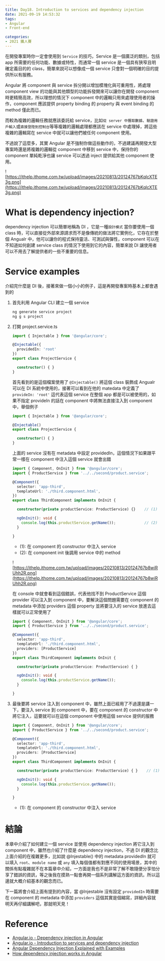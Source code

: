 ```yaml
---
title: Day18. Introduction to services and dependency injection
date: 2021-09-19 14:53:32
tags:
- Angular
- Front-end

categories:
- 2021 鐵人賽
---
```


在開發專案時你一定會使用到 `Service` 的技巧，Service 是一個廣泛的類別，包括 app 所需要的任何功能、數據或特性，而通常一個 service 是一個具有狹窄且明確定義目的的 class，簡單來説可以想像成一個 service 只會對一個明確的目的提供所以有服務。

Angular 將 component 與 service 拆分開以增加模塊化與可重用性，將處理 component view 的功能與其他類型的功能拆發開來可以讓你在開發 component 時更精簡高效，所以理想的情況下 component 中的邏輯只用來處理使用者的操作，component 應該提供 property binding 的 property 與 event binding 的 method 僅此而已。

而較為複雜的邏輯任務就應該委託給 service，比如`從 server 中獲取數據`、`驗證用戶輸入`或`直接登陸到控制台`等等複雜的邏輯處理都應該在 service 中處理掉，將這些複雜的邏輯寫在 service 中就可以讓他們被任何 component 使用。

不過說了這麼多，其實 Angular 是不強制你做這些動作的，不過建議再開發大型專案時還是將複雜的邏輯從 component 中移到 service 中，保持你的 component 單純乾淨也讓 service 可以透過 inject 提供給其他 component 使用。

![https://ithelp.ithome.com.tw/upload/images/20210813/20124767bKqlcXTE3g.png](https://ithelp.ithome.com.tw/upload/images/20210813/20124767bKqlcXTE3g.png)

<!-- more -->


# What is dependency injection?

dependency injection 可以簡單地稱為 DI ，它是一種`設計模式` 當你要使用一個 class 時，可以直接從外部來源請求而不是像傳統的做法將它實例化，它存在於整個 Angualr 中，他可以讓你的程式保持靈活、可測試與彈性，component 可以在不知道如何創建 service class 的情況下使用到它的內容，簡單來說 DI 讓使用者可以不用去了解提供者的一些不重要的信息。



# Service examples

介紹完什麼是 DI 後，接著來做一個小小的例子，這是再開發專案時基本上都會遇到的

1. 首先利用 Angular CLI 建立一個 service

    ```bash
    ng generate service project
    ng g s project
    ```

2. 打開 project.service.ts

    ```typescript
    import { Injectable } from '@angular/core';

    @Injectable({
      providedIn: 'root'
    })
    export class ProjectService {

      constructor() { }
    }
    ```

    首先看到的是這個檔案使用了 `@Injectable()` 將這個 class 裝飾成 Angualr 可以在 DI 系統中使用的，接著可以看到在他的 matedata 中定義了 `provideIn: 'root'` 這代表這個 service 在整個 app 都是可以被使用的，如果不指定 provideIn 的話在 component 中將無法直接注入到 component 中，舉個例子

    ```typescript
    import { Injectable } from '@angular/core';

    @Injectable()
    export class ProjectService {

      constructor() { }
    }
    ```

    上面的 service 沒有在 metadata 中設定 providedIn，這個情況下如果跟平常一樣在 component 中注入這個 service 就會出錯

    ```typescript
    import { Component, OnInit } from '@angular/core';
    import { ProductService } from '../../second/product.service';

    @Component({
      selector: 'app-third',
      templateUrl: './third.component.html',
    })
    export class ThirdComponent implements OnInit {

      constructor(private productService: ProductService) {}    // (1)

      ngOnInit(): void {
        console.log(this.productService.getName());             // (2)
      }

    }
    ```

    - (1): 在 component 的 constructor 中注入 service
    - (2): 在 component init 後調用 service 中的 method

    ![https://ithelp.ithome.com.tw/upload/images/20210813/20124767b8wiRUhh2R.png](https://ithelp.ithome.com.tw/upload/images/20210813/20124767b8wiRUhh2R.png)

    在 console 中就會看到這個錯誤，代表他找不到 ProductService 這個 provider 可以注入到 component 中，要解決這個問題需要在 component 的 metadata 中添加 providers 這個 property 並將要注入的 service 放進去這樣就可以正常使用了

    ```typescript
    import { Component, OnInit } from '@angular/core';
    import { ProductService } from '../../second/product.service';

    @Component({
      selector: 'app-third',
      templateUrl: './third.component.html',
      providers: [ProductService]
    })
    export class ThirdComponent implements OnInit {

      constructor(private productService: ProductService) { }

      ngOnInit(): void {
        console.log(this.productService.getName());
      }

    }
    ```

3. 最後要將 service 注入到 component 中，雖然上面已經用了不過還是講一下，要注入 service 到 component 中，要在 component 的 constructor 中將它注入，這要就可以在這個 component 中使用這個 service 提供的服務

    ```typescript
    import { Component, OnInit } from '@angular/core';
    import { ProductService } from '../../second/product.service';

    @Component({
      selector: 'app-third',
      templateUrl: './third.component.html',
      providers: [ProductService]
    })
    export class ThirdComponent implements OnInit {

      constructor(private productService: ProductService) { }    // (1)

      ngOnInit(): void {
        console.log(this.productService.getName());
      }

    }
    ```

    - (1):  在 component 的 constructor 中注入 service



# 結論

本章中介紹了如何建立一個 service 並使用 dependency injection 將它注入到 component 中，雖然也介紹了什麼是 dependency injection，不過 DI 的觀念比上面介紹的在複雜更多，比如說 @Injestable() 中的 metadata providedIn 就可以填入 `root`、`module name` 或 `any` 填入每個值都有對應不同的使用場景，其中的關係有點複雜就不在本篇章中介紹，一方面是我也不是非常了解不敢隨便分享怕分享了錯誤的資訊，等之後我在摸熟一點會再開一個系列講解這方面的資訊，所以這邊就大概介紹基本的觀念而已。

下一篇將會介紹上面有提到的內容，當 @Injestable 沒有設定 `providedIn` 時需要在 component 的 metadata 中添加 `providers` 這個其實是個縮寫，詳細內容就明天再仔細講解吧，那就明天見！



# Reference

- [Angular.io - Dependency injection in Angular](https://angular.io/guide/dependency-injection)
- [Angular.io - Introduction to services and dependency injection](https://angular.io/guide/architecture-services)
- [Angular Dependency Injection Explained with Examples](https://www.freecodecamp.org/news/angular-dependency-injection/)
- [How dependency injection works in Angular](https://blog.logrocket.com/how-dependency-injection-works-in-angular/)